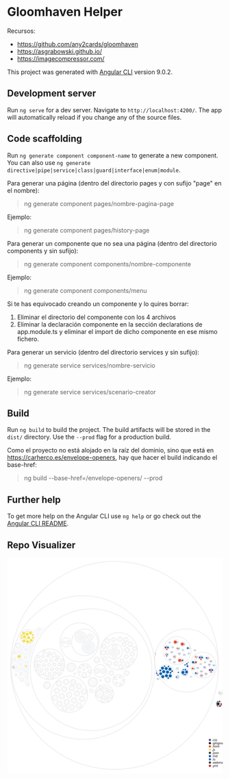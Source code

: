 # Gloomhaven Helper

Recursos:

- https://github.com/any2cards/gloomhaven
- https://asgrabowski.github.io/
- https://imagecompressor.com/

This project was generated with [Angular CLI](https://github.com/angular/angular-cli) version 9.0.2.

## Development server

Run `ng serve` for a dev server. Navigate to `http://localhost:4200/`. The app will automatically reload if you change any of the source files.

## Code scaffolding

Run `ng generate component component-name` to generate a new component. You can also use `ng generate directive|pipe|service|class|guard|interface|enum|module`.

Para generar una página (dentro del directorio pages y con sufijo "page" en el nombre):

> ng generate component pages/nombre-pagina-page

Ejemplo:

> ng generate component pages/history-page

Para generar un componente que no sea una página (dentro del directorio components y sin sufijo):

> ng generate component components/nombre-componente

Ejemplo:

> ng generate component components/menu

Si te has equivocado creando un componente y lo quires borrar:

1) Eliminar el directorio del componente con los 4 archivos
2) Eliminar la declaración componente en la sección declarations de app.module.ts y eliminar el import de dicho componente en ese mismo fichero.

Para generar un servicio (dentro del directorio services y sin sufijo):

> ng generate service services/nombre-servicio

Ejemplo:

> ng generate service services/scenario-creator

## Build

Run `ng build` to build the project. The build artifacts will be stored in the `dist/` directory. Use the `--prod` flag for a production build.

Como el proyecto no está alojado en la raíz del dominio, sino que está en https://carherco.es/envelope-openers, hay que hacer el build indicando el base-href:

> ng build --base-href=/envelope-openers/ --prod

## Further help

To get more help on the Angular CLI use `ng help` or go check out the [Angular CLI README](https://github.com/angular/angular-cli/blob/master/README.md).

## Repo Visualizer

![Visualization of the codebase](./diagram.svg)
